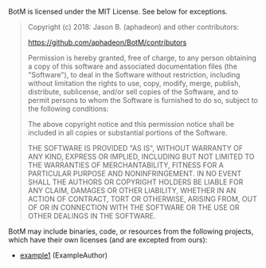 BotM is licensed under the MIT License. See below for exceptions.

> Copyright (c) 2018: Jason B. (aphadeon) and other contributors:
>
> https://github.com/aphadeon/BotM/contributors
>
> Permission is hereby granted, free of charge, to any person obtaining
> a copy of this software and associated documentation files (the
> "Software"), to deal in the Software without restriction, including
> without limitation the rights to use, copy, modify, merge, publish,
> distribute, sublicense, and/or sell copies of the Software, and to
> permit persons to whom the Software is furnished to do so, subject to
> the following conditions:
>
> The above copyright notice and this permission notice shall be
> included in all copies or substantial portions of the Software.
>
> THE SOFTWARE IS PROVIDED "AS IS", WITHOUT WARRANTY OF ANY KIND,
> EXPRESS OR IMPLIED, INCLUDING BUT NOT LIMITED TO THE WARRANTIES OF
> MERCHANTABILITY, FITNESS FOR A PARTICULAR PURPOSE AND
> NONINFRINGEMENT. IN NO EVENT SHALL THE AUTHORS OR COPYRIGHT HOLDERS BE
> LIABLE FOR ANY CLAIM, DAMAGES OR OTHER LIABILITY, WHETHER IN AN ACTION
> OF CONTRACT, TORT OR OTHERWISE, ARISING FROM, OUT OF OR IN CONNECTION
> WITH THE SOFTWARE OR THE USE OR OTHER DEALINGS IN THE SOFTWARE.

BotM may include binaries, code, or resources from the following projects, 
which have their own licenses (and are excepted from ours):

- [example1](https://github.com/example/example/LICENSE) (ExampleAuthor)